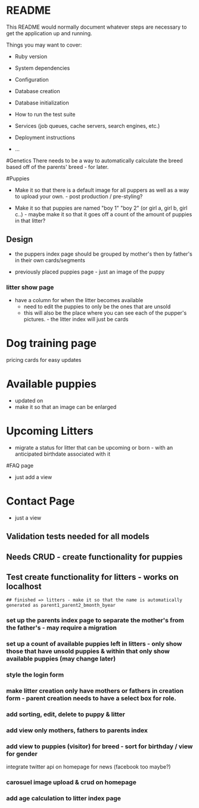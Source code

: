 # README

This README would normally document whatever steps are necessary to get the
application up and running.

Things you may want to cover:

* Ruby version

* System dependencies

* Configuration

* Database creation

* Database initialization

* How to run the test suite

* Services (job queues, cache servers, search engines, etc.)

* Deployment instructions

* ...


#Genetics
There needs to be a way to automatically calculate the breed based off of the parents' breed - for later.

#Puppies
- Make it so that there is a default image for all puppers as well as a way to upload your own. - post production / pre-styling?

- Make it so that puppies are named "boy 1" "boy 2" (or girl a, girl b, girl c..) - maybe make it so that it goes off a count of the amount of puppies in that litter?

## Design
- the puppers index page should be grouped by mother's then by father's in their own cards/segments 

- previously placed puppies page - just an image of the puppy

### litter show page
- have a column for when the litter becomes available
    - need to edit the puppies to only be the ones that are unsold
    - this will also be the place where you can see each of the pupper's pictures. - the litter index will just be cards 



# Dog training page
pricing cards for easy updates


# Available puppies

- updated on
- make it so that an image can be enlarged

# Upcoming Litters

- migrate a status for litter that can be upcoming or born - with an anticipated birthdate associated with it

#FAQ page

- just add a view

# Contact Page

- just a view

## Validation tests needed for all models

## Needs CRUD - create functionality for puppies
## Test create functionality for litters - works on localhost

```## finished => litters - make it so that the name is automatically generated as parent1_parent2_bmonth_byear```

### set up the parents index page to separate the mother's from the father's - may require a migration

### set up a count of available puppies left in litters - only show those that have unsold puppies & within that only show available puppies (may change later)

### style the login form 

### make litter creation only have mothers or fathers in creation form - parent creation needs to have a select box for role. 

### add sorting, edit, delete to puppy & litter 
### add view only mothers, fathers to parents index
### add view to puppies (visitor) for breed - sort for birthday / view for gender 

integrate twitter api on homepage for news (facebook too maybe?)

### carosuel image upload & crud on homepage
### add age calculation to litter index page
